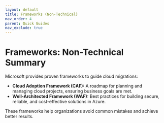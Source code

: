 ```yaml
---
layout: default
title: Frameworks (Non-Technical)
nav_order: 4
parent: Quick Guides
nav_exclude: true
---
```


# Frameworks: Non-Technical Summary

Microsoft provides proven frameworks to guide cloud migrations:

- **Cloud Adoption Framework (CAF):** A roadmap for planning and managing cloud projects, ensuring business goals are met.
- **Well-Architected Framework (WAF):** Best practices for building secure, reliable, and cost-effective solutions in Azure.

These frameworks help organizations avoid common mistakes and achieve better results.
